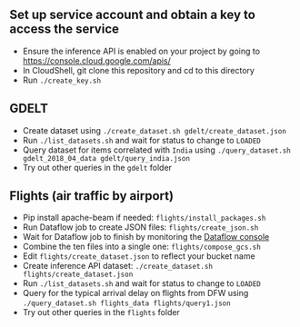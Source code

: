 
## Set up service account and obtain a key to access the service
* Ensure the inference API is enabled on your project by going to https://console.cloud.google.com/apis/
* In CloudShell, git clone this repository and cd to this directory
* Run ```./create_key.sh```

## GDELT
* Create dataset using ```./create_dataset.sh gdelt/create_dataset.json```
* Run ```./list_datasets.sh``` and wait for status to change to ```LOADED```
* Query dataset for items correlated with ```India``` using ```./query_dataset.sh gdelt_2018_04_data gdelt/query_india.json```
* Try out other queries in the ```gdelt``` folder

## Flights (air traffic by airport)
* Pip install apache-beam if needed: ```flights/install_packages.sh```
* Run Dataflow job to create JSON files: ```flights/create_json.sh```
* Wait for Dataflow job to finish by monitoring the [Dataflow console](https://console.cloud.google.com/dataflow)
* Combine the ten files into a single one: ```flights/compose_gcs.sh```
* Edit ```flights/create_dataset.json``` to reflect your bucket name
* Create inference API dataset: ```./create_dataset.sh flights/create_dataset.json```
* Run ```./list_datasets.sh``` and wait for status to change to ```LOADED```
* Query for the typical arrival delay on flights from DFW using ```./query_dataset.sh flights_data flights/query1.json```
* Try out other queries in the ```flights``` folder

